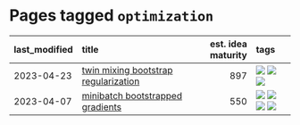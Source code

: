 # Pages tagged `optimization`

|last_modified|title|est. idea maturity|tags
|:---|:---|---:|:---|
|2023-04-23|[twin mixing bootstrap regularization](../twin_mixing_dropout.md)|897|[![](https://img.shields.io/badge/tag-experimental-c4fb38)](../tags/experimental.md) [![](https://img.shields.io/badge/tag-optimization-22d494)](../tags/optimization.md) [![](https://img.shields.io/badge/tag-scaling-869cae)](../tags/scaling.md)|
|2023-04-07|[minibatch bootstrapped gradients](../minibatch-bootstrapped-gradients.md)|550|[![](https://img.shields.io/badge/tag-experimental-c4fb38)](../tags/experimental.md) [![](https://img.shields.io/badge/tag-optimization-22d494)](../tags/optimization.md) [![](https://img.shields.io/badge/tag-training-97a75e)](../tags/training.md) [![](https://img.shields.io/badge/tag-wip-35d420)](../tags/wip.md)|